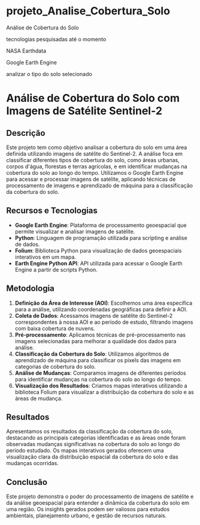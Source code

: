 # projeto_Analise_Cobertura_Solo
Análise de Cobertura do Solo


tecnologias pesquisadas até o momento

NASA Earthdata

Google Earth Engine


analizar o tipo do solo selecionado







# Análise de Cobertura do Solo com Imagens de Satélite Sentinel-2

## Descrição

Este projeto tem como objetivo analisar a cobertura do solo em uma área definida utilizando imagens de satélite do Sentinel-2. A análise foca em classificar diferentes tipos de cobertura do solo, como áreas urbanas, corpos d'água, florestas e terras agrícolas, e em identificar mudanças na cobertura do solo ao longo do tempo. Utilizamos o Google Earth Engine para acessar e processar imagens de satélite, aplicando técnicas de processamento de imagens e aprendizado de máquina para a classificação da cobertura do solo.

## Recursos e Tecnologias

-   **Google Earth Engine**: Plataforma de processamento geoespacial que permite visualizar e analisar imagens de satélite.
-   **Python**: Linguagem de programação utilizada para scripting e análise de dados.
-   **Folium**: Biblioteca Python para visualização de dados geoespaciais interativos em um mapa.
-   **Earth Engine Python API**: API utilizada para acessar o Google Earth Engine a partir de scripts Python.

## Metodologia

1.  **Definição da Área de Interesse (AOI)**: Escolhemos uma área específica para a análise, utilizando coordenadas geográficas para definir a AOI.
2.  **Coleta de Dados**: Acessamos imagens de satélite do Sentinel-2 correspondentes à nossa AOI e ao período de estudo, filtrando imagens com baixa cobertura de nuvens.
3.  **Pré-processamento**: Aplicamos técnicas de pré-processamento nas imagens selecionadas para melhorar a qualidade dos dados para análise.
4.  **Classificação da Cobertura do Solo**: Utilizamos algoritmos de aprendizado de máquina para classificar os pixels das imagens em categorias de cobertura do solo.
5.  **Análise de Mudanças**: Comparamos imagens de diferentes períodos para identificar mudanças na cobertura do solo ao longo do tempo.
6.  **Visualização dos Resultados**: Criamos mapas interativos utilizando a biblioteca Folium para visualizar a distribuição da cobertura do solo e as áreas de mudança.

## Resultados

Apresentamos os resultados da classificação da cobertura do solo, destacando as principais categorias identificadas e as áreas onde foram observadas mudanças significativas na cobertura do solo ao longo do período estudado. Os mapas interativos gerados oferecem uma visualização clara da distribuição espacial da cobertura do solo e das mudanças ocorridas.

## Conclusão

Este projeto demonstra o poder do processamento de imagens de satélite e da análise geoespacial para entender a dinâmica da cobertura do solo em uma região. Os insights gerados podem ser valiosos para estudos ambientais, planejamento urbano, e gestão de recursos naturais.